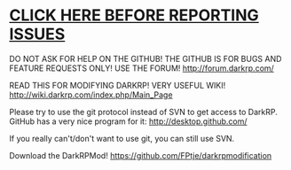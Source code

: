 # [CLICK HERE BEFORE REPORTING ISSUES](https://github.com/FPtje/DarkRP/wiki/HOW-TO-REPORT-ISSUES)

DO NOT ASK FOR HELP ON THE GITHUB! THE GITHUB IS FOR BUGS AND FEATURE REQUESTS ONLY! USE THE FORUM!
http://forum.darkrp.com/

READ THIS FOR MODIFYING DARKRP! VERY USEFUL WIKI!
http://wiki.darkrp.com/index.php/Main_Page

Please try to use the git protocol instead of SVN to get access to DarkRP. GitHub has a very nice program for it:
http://desktop.github.com/


If you really can't/don't want to use git, you can still use SVN.

Download the DarkRPMod!
https://github.com/FPtje/darkrpmodification
